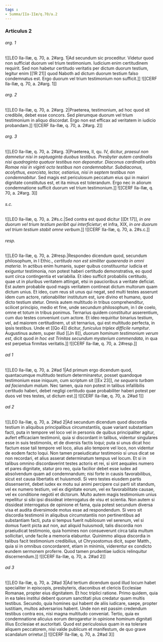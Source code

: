 ```yaml
---
tags : 
- Summa/IIa-IIæ/q.70/a.2
---
```


### Articulus 2

###### arg. 1
![[LEO IIa-IIæ, q. 70, a. 2#arg. 1|Ad secundum sic proceditur. Videtur quod non sufficiat duorum vel trium testimonium. Iudicium enim certitudinem requirit. Sed non habetur certitudo veritatis per dictum duorum testium, legitur enim [[1R 21]] quod Naboth ad dictum duorum testium falso condemnatus est. Ergo duorum vel trium testimonium non sufficit.]]
![[CERF IIa-IIæ, q. 70, a. 2#arg. 1]]

###### arg. 2
![[LEO IIa-IIæ, q. 70, a. 2#arg. 2|Praeterea, testimonium, ad hoc quod sit credibile, debet esse concors. Sed plerumque duorum vel trium testimonium in aliquo discordat. Ergo non est efficax ad veritatem in iudicio probandam.]]
![[CERF IIa-IIæ, q. 70, a. 2#arg. 2]]

###### arg. 3
![[LEO IIa-IIæ, q. 70, a. 2#arg. 3|Praeterea, II, qu. IV, dicitur, *praesul non damnetur nisi in septuaginta duobus testibus. Presbyter autem cardinalis nisi quadraginta quatuor testibus non deponatur. Diaconus cardinalis urbis Romae nisi in viginti octo testibus non condemnabitur. Subdiaconus, acolythus, exorcista, lector, ostiarius, nisi in septem testibus non condemnabitur*. Sed magis est periculosum peccatum eius qui in maiori dignitate constitutus est, et ita minus est tolerandum. Ergo nec in aliorum condemnatione sufficit duorum vel trium testimonium.]]
![[CERF IIa-IIæ, q. 70, a. 2#arg. 3]]

###### s.c.
![[LEO IIa-IIæ, q. 70, a. 2#s.c.|Sed contra est quod dicitur [[Dt 17]], *in ore duorum vel trium testium peribit qui interficietur*; et infra, XIX, *in ore duorum vel trium testium stabit omne verbum*.]]
![[CERF IIa-IIæ, q. 70, a. 2#s.c.]]

###### resp.
![[LEO IIa-IIæ, q. 70, a. 2#resp.|Respondeo dicendum quod, secundum philosophum, in I Ethic., *certitudo non est similiter quaerenda in omni materia*. In actibus enim humanis, super quibus constituuntur iudicia et exiguntur testimonia, non potest haberi certitudo demonstrativa, eo quod sunt circa contingentia et variabilia. Et ideo sufficit probabilis certitudo, quae ut in pluribus veritatem attingat, etsi in paucioribus a veritate deficiat. Est autem probabile quod magis veritatem contineat dictum multorum quam dictum unius. Et ideo, cum reus sit unus qui negat, sed multi testes asserunt idem cum actore, rationabiliter institutum est, iure divino et humano, quod dicto testium stetur. Omnis autem multitudo in tribus comprehenditur, scilicet principio, medio et fine, unde secundum philosophum, in I de coelo, omne et totum in tribus ponimus. Ternarius quidem constituitur asserentium, cum duo testes conveniunt cum actore. Et ideo requiritur binarius testium, vel, ad maiorem certitudinem, ut sit ternarius, qui est multitudo perfecta, in ipsis testibus. Unde et [[Qo 4]] dicitur, *funiculus triplex difficile rumpitur*. Augustinus autem, super illud [[Jn 8]], *duorum hominum testimonium verum est*, dicit quod *in hoc est Trinitas secundum mysterium commendata*, in qua est perpetua firmitas veritatis.]]
![[CERF IIa-IIæ, q. 70, a. 2#resp.]]

###### ad 1
![[LEO IIa-IIæ, q. 70, a. 2#ad 1|Ad primum ergo dicendum quod, quantacumque multitudo testium determinaretur, posset quandoque testimonium esse iniquum, cum scriptum sit [[Ex 23]], *ne sequaris turbam ad faciendum malum*. Nec tamen, quia non potest in talibus infallibilis certitudo haberi, debet negligi certitudo quae probabiliter haberi potest per duos vel tres testes, ut dictum est.]]
![[CERF IIa-IIæ, q. 70, a. 2#ad 1]]

###### ad 2
![[LEO IIa-IIæ, q. 70, a. 2#ad 2|Ad secundum dicendum quod discordia testium in aliquibus principalibus circumstantiis, quae variant substantiam facti, puta in tempore vel loco vel in personis de quibus principaliter agitur, aufert efficaciam testimonii, quia si discordant in talibus, videntur singulares esse in suis testimoniis, et de diversis factis loqui; puta si unus dicat hoc factum esse tali tempore vel loco, alius alio tempore vel loco, non videntur de eodem facto loqui. Non tamen praeiudicatur testimonio si unus dicat se non recordari, et alius asserat determinatum tempus vel locum. Et si in talibus omnino discordaverint testes actoris et rei, si sint aequales numero et pares dignitate, statur pro reo, quia facilior debet esse iudex ad absolvendum quam ad condemnandum; nisi forte in causis favorabilibus, sicut est causa libertatis et huiusmodi. Si vero testes eiusdem partis dissenserint, debet iudex ex motu sui animi percipere cui parti sit standum, vel ex numero testium, vel ex dignitate eorum, vel ex favorabilitate causae, vel ex conditione negotii et dictorum. Multo autem magis testimonium unius repellitur si sibi ipsi dissideat interrogatus de visu et scientia. Non autem si dissideat interrogatus de opinione et fama, quia potest secundum diversa visa et audita diversimode motus esse ad respondendum. Si vero sit discordia testimonii in aliquibus circumstantiis non pertinentibus ad substantiam facti, puta si tempus fuerit nubilosum vel serenum, vel si domus fuerit picta aut non, aut aliquid huiusmodi, talis discordia non praeiudicat testimonio, quia homines non consueverunt circa talia multum sollicitari, unde facile a memoria elabuntur. Quinimmo aliqua discordia in talibus facit testimonium credibilius, ut Chrysostomus dicit, super Matth., quia si in omnibus concordarent, etiam in minimis, viderentur ex condicto eundem sermonem proferre. Quod tamen prudentiae iudicis relinquitur discernendum.]]
![[CERF IIa-IIæ, q. 70, a. 2#ad 2]]

###### ad 3
![[LEO IIa-IIæ, q. 70, a. 2#ad 3|Ad tertium dicendum quod illud locum habet specialiter in episcopis, presbyteris, diaconibus et clericis Ecclesiae Romanae, propter eius dignitatem. Et hoc triplici ratione. Primo quidem, quia in ea tales institui debent quorum sanctitati plus credatur quam multis testibus. Secundo, quia homines qui habent de aliis iudicare, saepe, propter iustitiam, multos adversarios habent. Unde non est passim credendum testibus contra eos, nisi magna multitudo conveniat. Tertio, quia ex condemnatione alicuius eorum derogaretur in opinione hominum dignitati illius Ecclesiae et auctoritati. Quod est periculosius quam in ea tolerare aliquem peccatorem, nisi valde publicum et manifestum, de quo grave scandalum oriretur.]]
![[CERF IIa-IIæ, q. 70, a. 2#ad 3]]

